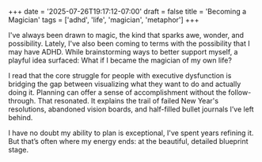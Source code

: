 +++
date = '2025-07-26T19:17:12-07:00'
draft = false
title = 'Becoming a Magician'
tags = ['adhd', 'life', 'magician', 'metaphor']
+++

I've always been drawn to magic, the kind that sparks awe, wonder, and possibility.
Lately, I've also been coming to terms with the possibility that I may have ADHD. While brainstorming ways to better support myself, a playful idea surfaced: What if I became the magician of my own life?

I read that the core struggle for people with executive dysfunction is bridging the gap between visualizing what they want to do and actually doing it. Planning can offer a sense of accomplishment without the follow-through. That resonated. It explains the trail of failed New Year's resolutions, abandoned vision boards, and half-filled bullet journals I’ve left behind.

I have no doubt my ability to plan is exceptional, I've spent years refining it. But that’s often where my energy ends: at the beautiful, detailed blueprint stage.
